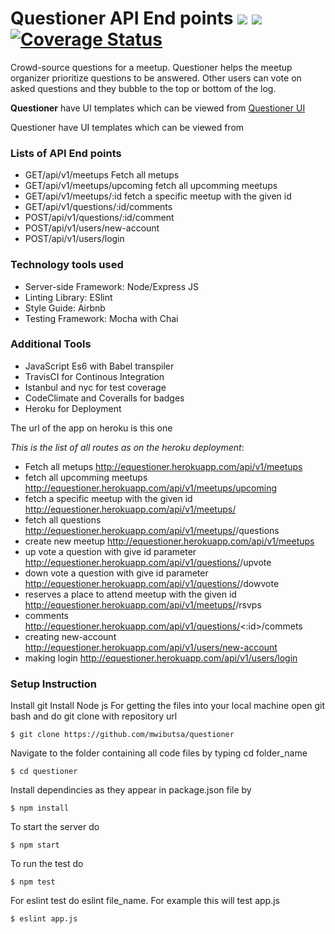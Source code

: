 # Questioner API End points <img src="https://travis-ci.org/mwibutsa/Questioner.svg?branch=develop"> <a href="https://codeclimate.com/github/mwibutsa/Questioner/maintainability"><img src="https://api.codeclimate.com/v1/badges/0c62f5ba1972945dbe6f/maintainability" /></a> [![Coverage Status](https://coveralls.io/repos/github/mwibutsa/Questioner/badge.svg?branch=develop)](https://coveralls.io/github/mwibutsa/Questioner?branch=develop)


Crowd-source questions for a meetup. Questioner helps the meetup organizer prioritize questions to be answered. Other users can vote on asked questions and they bubble to the top or bottom of the log.

<strong>Questioner</strong> have UI templates which can be viewed from <a href="https://mwibutsa.github.io/Questioner/UI/index.html">Questioner UI</a>

Questioner have UI templates which can be viewed from

### Lists of API End points
- GET/api/v1/meetups Fetch all metups
- GET/api/v1/meetups/upcoming fetch all upcomming meetups
- GET/api/v1/meetups/:id  fetch a specific meetup with the given id
- GET/api/v1/questions/:id/comments
- POST/api/v1/questions/:id/comment
- POST/api/v1/users/new-account
- POST/api/v1/users/login



### Technology tools used
- Server-side Framework: Node/Express JS
- Linting Library: ESlint
- Style Guide: Airbnb
- Testing Framework: Mocha with Chai

### Additional Tools
- JavaScript Es6 with Babel transpiler
- TravisCI for Continous Integration
- Istanbul and nyc for test coverage
- CodeClimate and Coveralls for badges
- Heroku for Deployment

The url of the app on heroku is this one

*This is the list of all routes as on the heroku deployment*:
- Fetch all metups http://equestioner.herokuapp.com/api/v1/meetups
- fetch all upcomming meetups http://equestioner.herokuapp.com/api/v1/meetups/upcoming
- fetch a specific meetup with the given id http://equestioner.herokuapp.com/api/v1/meetups/<id>
- fetch all questions http://equestioner.herokuapp.com/api/v1/meetups/<id>/questions
- create new meetup http://equestioner.herokuapp.com/api/v1/meetups
- up vote a question with give id parameter http://equestioner.herokuapp.com/api/v1/questions/<id>/upvote
- down vote a question with give id parameter http://equestioner.herokuapp.com/api/v1/questions/<id>/dowvote
- reserves a place to attend meetup with the given id http://equestioner.herokuapp.com/api/v1/meetups/<id>/rsvps
- comments http://equestioner.herokuapp.com/api/v1/questions/<:id>/commets
- creating new-account http://equestioner.herokuapp.com/api/v1/users/new-account
- making login http://equestioner.herokuapp.com/api/v1/users/login


### Setup Instruction
Install git 
Install Node js
For getting the files into your local machine open git bash and do git clone with repository url
```
$ git clone https://github.com/mwibutsa/questioner
```
Navigate to the folder containing all code files by typing cd folder_name
```
$ cd questioner
```
Install dependincies as they appear in package.json file by
```
$ npm install
```
To start the server do
 ```
 $ npm start
 ```
To run the test do
```
$ npm test
```
For eslint test do eslint file_name. For example this will test app.js
```
$ eslint app.js
```




